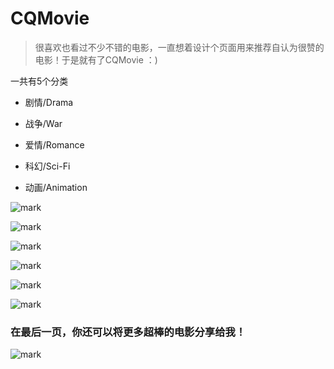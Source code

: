# CQMovie

> 很喜欢也看过不少不错的电影，一直想着设计个页面用来推荐自认为很赞的电影！于是就有了CQMovie  ：)

一共有5个分类

- 剧情/Drama

- 战争/War

- 爱情/Romance

- 科幻/Sci-Fi

- 动画/Animation

![mark](http://static.simmzl.cn/blog/171023/KG2G0Gldc3.png?imageslim)

![mark](http://static.simmzl.cn/blog/171023/LDligcdik7.png?imageslim)

![mark](http://static.simmzl.cn/blog/180105/CKJ79c9dAg.png?imageslim)

![mark](http://static.simmzl.cn/blog/171023/EF33e8Ebj7.png?imageslim)

![mark](http://static.simmzl.cn/blog/171023/23f9543EiH.png?imageslim)

![mark](http://static.simmzl.cn/blog/171023/gElDlGIK9A.png?imageslim)


### 在最后一页，你还可以将更多超棒的电影分享给我！

![mark](http://static.simmzl.cn/blog/171023/e3hCH2bc22.png?imageslim)
